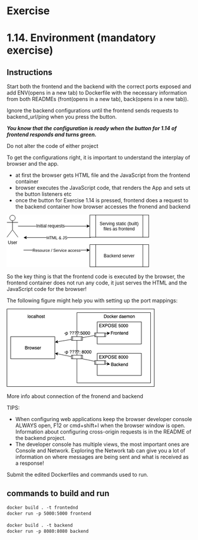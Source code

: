 # Exercise
# 1.14. Environment (mandatory exercise)
## Instructions
Start both the frontend and the backend with the correct ports exposed and add ENV(opens in a new tab) to Dockerfile with the necessary information from both READMEs (front(opens in a new tab), back(opens in a new tab)).

Ignore the backend configurations until the frontend sends requests to backend_url/ping when you press the button.

***You know that the configuration is ready when the button for 1.14 of frontend responds and turns green.***

Do not alter the code of either project

To get the configurations right, it is important to understand the interplay of browser and the app.

- at first the browser gets HTML file and the JavaScript from the frontend container
- browser executes the JavaScript code, that renders the App and sets ut the button listeners etc
- once the button for Exercise 1.14 is pressed, frontend does a request to the backend container
how browser accesses the fronend and backend

![alt text](image-1.png)

So the key thing is that the frontend code is executed by the browser, the frontend container does not run any code, it just serves the HTML and the JavaScript code for the browser!

The following figure might help you with setting up the port mappings:

![alt text](image.png)

More info about connection of the fronend and backend

TIPS:

- When configuring web applications keep the browser developer console ALWAYS open, F12 or cmd+shift+I when the browser window is open. Information about configuring cross-origin requests is in the README of the backend project.
- The developer console has multiple views, the most important ones are Console and Network. Exploring the Network tab can give you a lot of information on where messages are being sent and what is received as a response!


Submit the edited Dockerfiles and commands used to run.


## commands to build and run 

```
docker build . -t frontednd
docker run -p 5000:5000 frontend

docker build . -t backend
docker run -p 8080:8080 backend

```